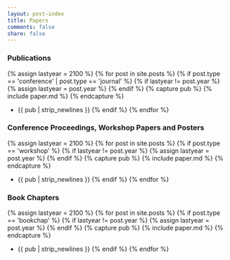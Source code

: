 ```yaml
---
layout: post-index
title: Papers
comments: false
share: false
---
```


### Publications
{% assign lastyear = 2100 %}
{% for post in site.posts %}
{% if post.type == 'conference' | post.type == 'journal' %}
{% if lastyear != post.year %}
{% assign lastyear = post.year %}
{% endif %}
{% capture pub %}
{% include paper.md %}
{% endcapture %}
* {{ pub | strip_newlines }}
{% endif %}
{% endfor %} 

### Conference Proceedings, Workshop Papers and Posters
{% assign lastyear = 2100 %}
{% for post in site.posts %}
{% if post.type == 'workshop' %}
{% if lastyear != post.year %}
{% assign lastyear = post.year %}
{% endif %}
{% capture pub %}
{% include paper.md %}
{% endcapture %}
* {{ pub | strip_newlines }}
{% endif %}
{% endfor %} 

### Book Chapters
{% assign lastyear = 2100 %}
{% for post in site.posts %}
{% if post.type == 'bookchap' %}
{% if lastyear != post.year %}
{% assign lastyear = post.year %}
{% endif %}
{% capture pub %}
{% include paper.md %}
{% endcapture %}
* {{ pub | strip_newlines }}
{% endif %}
{% endfor %} 


